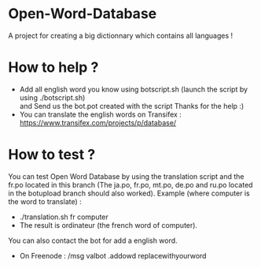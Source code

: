 # Open-Word-Database
  
A project for creating a big dictionnary which contains all languages !

# How to help ?

  
 - Add all english word you know using botscript.sh (launch the script by using ./botscript.sh)  
 and Send us the bot.pot created with the script
 Thanks for the help :)
 - You can translate the english words on Transifex : https://www.transifex.com/projects/p/database/
  
  
# How to test ?
  You can test Open Word Database by using the translation script and the fr.po located in this branch (The ja.po, fr.po, mt.po, de.po and ru.po located in the botupload branch should also worked).
  Example (where computer is the word to translate) :
  - ./translation.sh fr computer
  - The result is ordinateur (the french word of computer).
  
You can also contact the bot for add a english word.
- On Freenode : /msg valbot .addowd replacewithyourword
